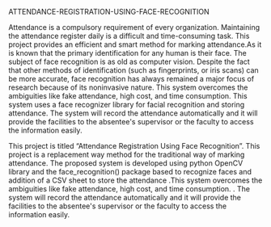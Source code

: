 ATTENDANCE-REGISTRATION-USING-FACE-RECOGNITION

  Attendance is a compulsory requirement of every organization. Maintaining the attendance register daily is a difficult and time-consuming task. This project provides an efficient and smart method for marking attendance.As it is known that the primary identification for any human is their face. The subject of face recognition is as old as computer vision. Despite the fact that other methods of identification (such as fingerprints, or iris scans) can be more accurate, face recognition has always remained a major focus of research because of its noninvasive nature. This system overcomes the ambiguities like fake attendance, high cost, and time consumption. This system uses a face recognizer library for facial recognition and storing attendance. The system will record the attendance automatically and it will provide the facilities to the absentee's supervisor or the faculty to access the information easily.
        
  This project is titled “Attendance Registration Using Face Recognition”. This project is a replacement  way  method for  the  traditional  way  of marking attendance. The proposed system is developed using python OpenCV library and the face_recognition() package based to recognize faces and addition of a CSV sheet to store the attendance .This system overcomes the ambiguities like fake attendance, high cost, and time consumption. . The system will record the attendance automatically and it will provide the facilities to the absentee's supervisor or the faculty to access the information easily.
